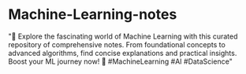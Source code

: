 # Machine-Learning-notes
"🤖 Explore the fascinating world of Machine Learning with this curated repository of comprehensive notes. From foundational concepts to advanced algorithms, find concise explanations and practical insights. Boost your ML journey now! 🚀 #MachineLearning #AI #DataScience"
